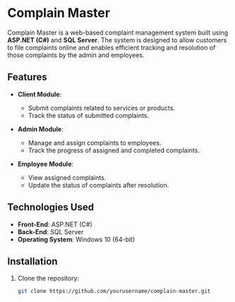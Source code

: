 # Complain Master

Complain Master is a web-based complaint management system built using **ASP.NET (C#)** and **SQL Server**. The system is designed to allow customers to file complaints online and enables efficient tracking and resolution of those complaints by the admin and employees. 

## Features

- **Client Module**:
  - Submit complaints related to services or products.
  - Track the status of submitted complaints.

- **Admin Module**:
  - Manage and assign complaints to employees.
  - Track the progress of assigned and completed complaints.

- **Employee Module**:
  - View assigned complaints.
  - Update the status of complaints after resolution.

## Technologies Used

- **Front-End**: ASP.NET (C#)
- **Back-End**: SQL Server
- **Operating System**: Windows 10 (64-bit)

## Installation

1. Clone the repository:
   ```bash
   git clone https://github.com/yourusername/complain-master.git
